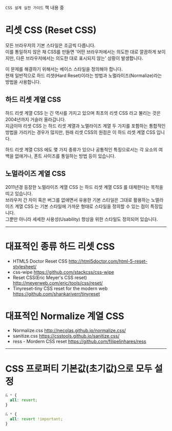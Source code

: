 `CSS 설계 실전 가이드` 책 내용 중

# 리셋 CSS (Reset CSS)

모든 브라우저의 기본 스타일은 조금씩 다릅니다.  
이를 통일하지 않은 채 CSS를 만들면 '어떤 브라우저에서는 의도한 대로 깔끔하게 보이지만, 다른 브라우저에서는 의도한 대로 표시되지 않는' 상황이 발생합니다.

이 문제를 해결하기 위해서는 베이스 스타일을 정의해야 합니다.  
현재 일반적으로 하드 리셋(Hard Reset)이라는 방법과 노멀라이즈(Normalize)라는 방법을 사용합니다.

## 하드 리셋 계열 CSS

하드 리셋 계열 CSS 는 긴 역사를 가지고 있으며 최초의 리셋 CSS 라고 불리는 것은 2004년까지 거슬러 올라갑니다.  
지금이야 리셋 CSS 는 하드 리셋 계열과 노멀라이즈 계열 두 가지를 포함하는 통합적인 방법을 가리키는 경우가 많지만, 원래 리셋 CSS의 원점은 이 하드 리셋 계열 CSS 입니다.

하드 리셋 계열 CSS 에도 몇 가지 종류가 있으나 공통적인 특징으로서는 각 요소의 여백을 없애거나, 폰트 사이즈를 통일하는 방법 등이 있습니다.

## 노멀라이즈 계열 CSS

2011년경 등장한 노멀라이즈 계열 CSS 는 하드 리셋 계열 CSS 를 대체한다는 목적을 띠고 있습니다.  
브라우저 간 차이 혹은 버그를 없애면서 유용한 기본 스타일은 그대로 활용하는 노멀라이즈 계열 CSS 는 기본 스타일에 가까운 형태로 스타일을 정의할 수 있는 점이 특징입니다.  
그뿐만 아니라 세세한 사용성(Usability) 향상을 위한 스타일도 정의되어 있습니다.

---

# 대표적인 종류 하드 리셋 CSS

- HTML5 Doctor Reset CSS
  http://html5doctor.com/html-5-reset-stylesheet/
- css-wipe
  https://github.com/stackcss/css-wipe
- Reset CSS(Eric Meyer's CSS reset)
  http://meyerweb.com/eric/tools/css/reset/
- Tinyreset-tiny CSS reset for the modern web
  https://github.com/shankariyerr/tinyreset

# 대표적인 Normalize 계열 CSS

- Normalize.css
  http://necolas.github.io/normalize.css/
- sanitize.css
  https://csstools.github.io/sanitize.css/
- ress - Mordern CSS reset
  https://github.com/filipelinhares/ress

---

# CSS 프로퍼티 기본값(초기값)으로 모두 설정

```css
& * {
  all: revert;
}
```

```css
& * {
  all: revert !important;
}
```
